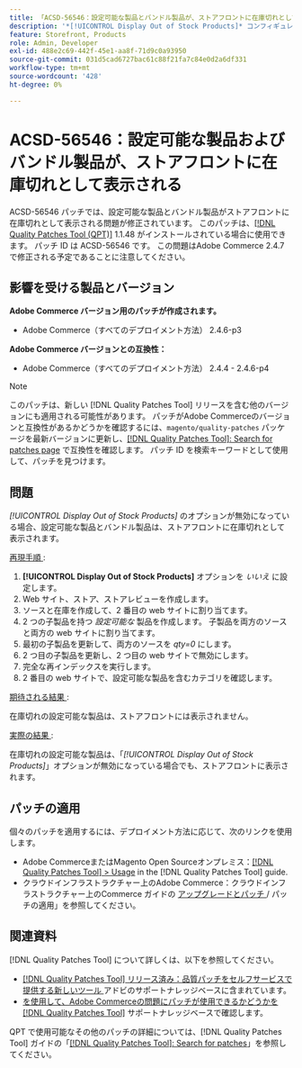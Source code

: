 ```yaml
---
title: 「ACSD-56546：設定可能な製品とバンドル製品が、ストアフロントに在庫切れとして表示される」
description: '*[!UICONTROL Display Out of Stock Products]* コンフィギュレーションオプションが無効になっている場合、設定可能なおよびバンドル製品がストアフロントに在庫切れとして表示されるAdobe Commerceの問題を修正するために、ACSD-56546 パッチを適用してください。'
feature: Storefront, Products
role: Admin, Developer
exl-id: 488e2c69-442f-45e1-aa8f-71d9c0a93950
source-git-commit: 031d5cad6727bac61c88f21fa7c84e0d2a6df331
workflow-type: tm+mt
source-wordcount: '428'
ht-degree: 0%

---
```


# ACSD-56546：設定可能な製品およびバンドル製品が、ストアフロントに在庫切れとして表示される

ACSD-56546 パッチでは、設定可能な製品とバンドル製品がストアフロントに在庫切れとして表示される問題が修正されています。 このパッチは、[[!DNL Quality Patches Tool (QPT)]](/help/announcements/adobe-commerce-announcements/magento-quality-patches-released-new-tool-to-self-serve-quality-patches.md) 1.1.48 がインストールされている場合に使用できます。 パッチ ID は ACSD-56546 です。 この問題はAdobe Commerce 2.4.7 で修正される予定であることに注意してください。

## 影響を受ける製品とバージョン

**Adobe Commerce バージョン用のパッチが作成されます。**

* Adobe Commerce（すべてのデプロイメント方法） 2.4.6-p3

**Adobe Commerce バージョンとの互換性：**

* Adobe Commerce（すべてのデプロイメント方法） 2.4.4 - 2.4.6-p4

>[!NOTE]
>
>このパッチは、新しい [!DNL Quality Patches Tool] リリースを含む他のバージョンにも適用される可能性があります。 パッチがAdobe Commerceのバージョンと互換性があるかどうかを確認するには、`magento/quality-patches` パッケージを最新バージョンに更新し、[[!DNL Quality Patches Tool]: Search for patches page](https://experienceleague.adobe.com/tools/commerce-quality-patches/index.html?lang=ja) で互換性を確認します。 パッチ ID を検索キーワードとして使用して、パッチを見つけます。

## 問題

*[!UICONTROL Display Out of Stock Products]* のオプションが無効になっている場合、設定可能な製品とバンドル製品は、ストアフロントに在庫切れとして表示されます。

<u> 再現手順 </u>:

1. **[!UICONTROL Display Out of Stock Products]** オプションを *いいえ* に設定します。
1. Web サイト、ストア、ストアレビューを作成します。
1. ソースと在庫を作成して、2 番目の web サイトに割り当てます。
1. 2 つの子製品を持つ *設定可能な* 製品を作成します。 子製品を両方のソースと両方の web サイトに割り当てます。
1. 最初の子製品を更新して、両方のソースを *qty=0* にします。
1. 2 つ目の子製品を更新し、2 つ目の web サイトで無効にします。
1. 完全な再インデックスを実行します。
1. 2 番目の web サイトで、設定可能な製品を含むカテゴリを確認します。

<u> 期待される結果 </u>:

在庫切れの設定可能な製品は、ストアフロントには表示されません。

<u> 実際の結果 </u>:

在庫切れの設定可能な製品は、「*[!UICONTROL Display Out of Stock Products]*」オプションが無効になっている場合でも、ストアフロントに表示されます。

## パッチの適用

個々のパッチを適用するには、デプロイメント方法に応じて、次のリンクを使用します。

* Adobe CommerceまたはMagento Open Sourceオンプレミス：[[!DNL Quality Patches Tool] > Usage](https://experienceleague.adobe.com/docs/commerce-operations/tools/quality-patches-tool/usage.html?lang=ja) in the [!DNL Quality Patches Tool] guide.
* クラウドインフラストラクチャー上のAdobe Commerce：クラウドインフラストラクチャー上のCommerce ガイドの [ アップグレードとパッチ ](https://experienceleague.adobe.com/docs/commerce-cloud-service/user-guide/develop/upgrade/apply-patches.html?lang=ja)/ パッチの適用」を参照してください。

## 関連資料

[!DNL Quality Patches Tool] について詳しくは、以下を参照してください。

* [[!DNL Quality Patches Tool]  リリース済み：品質パッチをセルフサービスで提供する新しいツール ](/help/announcements/adobe-commerce-announcements/magento-quality-patches-released-new-tool-to-self-serve-quality-patches.md) アドビのサポートナレッジベースに含まれています。
* [ を使用して、Adobe Commerceの問題にパッチが使用できるかどうかを  [!DNL Quality Patches Tool]](/help/support-tools/patches-available-in-qpt-tool/check-patch-for-magento-issue-with-magento-quality-patches.md) サポートナレッジベースで確認します。

QPT で使用可能なその他のパッチの詳細については、[!DNL Quality Patches Tool] ガイドの「[[!DNL Quality Patches Tool]: Search for patches](https://experienceleague.adobe.com/tools/commerce-quality-patches/index.html?lang=ja)」を参照してください。
